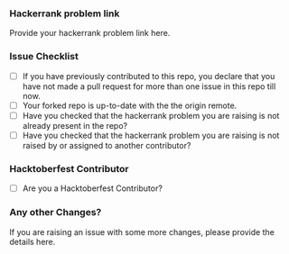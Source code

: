 ### Hackerrank problem link

Provide your hackerrank problem link here.

### Issue Checklist

* [ ] If you have previously contributed to this repo, you declare that you have not made a pull request for more than one issue in this repo till now.
* [ ] Your forked repo is up-to-date with the the origin remote.
* [ ] Have you checked that the hackerrank problem you are raising is not already present in the repo?
* [ ] Have you checked that the hackerrank problem you are raising is not raised by or assigned to another contributor?

### Hacktoberfest Contributor

* [ ] Are you a Hacktoberfest Contributor?

### Any other Changes?

If you are raising an issue with some more changes, please provide the details here.
